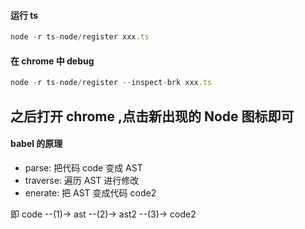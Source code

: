 #### 运行 ts
```ts
node -r ts-node/register xxx.ts
```
#### 在 chrome 中 debug
```js
node -r ts-node/register --inspect-brk xxx.ts 
```
之后打开 chrome ,点击新出现的 Node 图标即可
---
#### babel 的原理
* parse: 把代码 code 变成 AST
* traverse: 遍历 AST 进行修改
* enerate: 把 AST 变成代码 code2

即 code --(1)-> ast --(2)-> ast2 --(3)-> code2
